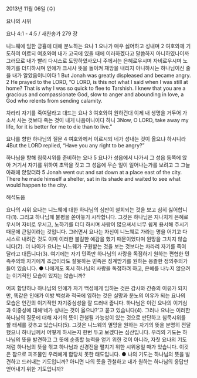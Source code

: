 2013년 11월 06일 (수)

요나의 시위



요나 4:1 - 4:5 / 새찬송가 279 장


니느웨에 임한 긍휼에 대해 분노하는 요나
1 요나가 매우 싫어하고 성내며 2 여호와께 기도하여 이르되 여호와여 내가 고국에 있을 때에 이러하겠다고 말씀하지 아니하였나이까 그러므로 내가 빨리 다시스로 도망하였사오니 주께서는 은혜로우시며 자비로우시며 노하기를 더디하시며 인애가 크시사 뜻을 돌이켜 재앙을 내리지 아니하시는 하나님이신 줄을 내가 알았음이니이다
1 But Jonah was greatly displeased and became angry. 2 He prayed to the LORD, “O LORD, is this not what I said when I was still at home? That is why I was so quick to flee to Tarshish. I knew that you are a gracious and compassionate God, slow to anger and abounding in love, a God who relents from sending calamity.

차라리 자기를 죽여달라고 대드는 요나
3 여호와여 원하건대 이제 내 생명을 거두어 가소서 사는 것보다 죽는 것이 내게 나음이니이다 하니
3Now, O LORD, take away my life, for it is better for me to die than to live.”

요나를 향한 하나님의 질문
4 여호와께서 이르시되 네가 성내는 것이 옳으냐 하시니라
4But the LORD replied, “Have you any right to be angry?”

하나님을 향해 침묵시위를 준비하는 요나
5 요나가 성읍에서 나가서 그 성읍 동쪽에 앉아 거기서 자기를 위하여 초막을 짓고 그 성읍에 무슨 일이 일어나는가를 보려고 그 그늘 아래에 앉았더라
5 Jonah went out and sat down at a place east of the city. There he made himself a shelter, sat in its shade and waited to see what would happen to the city.

해석도움





요나의 시위 
요나는 니느웨에 대한 하나님의 심판이 철회되는 것을 보고 심히 싫어합니다(1). 그리고 하나님께 불평을 쏟아놓기 시작합니다. 그것은 하나님은 지나치게 은혜로우시며 자비로 우시고, 노하기를 더디 하시며 사랑이 많으셔서 너무 쉽게 용서해 주시기 때문에 큰일이라는 것입니다. 그러면서 요나는 자신이 니느웨로 가라는 명을 어기고 다시스로 내려간 것도 이미 이러한 불길한 예감을 했기 때문이었다며 원망을 그치지 않습니다(2). 더 나아가 요나는 니느웨가 구원받는 것을 보는 것보다는 차라리 자기를 죽여 달라고 대듭니다(3). 여기에는 자기 민족만 하나님의 사랑을 독점하기 원하는 편협한 민족주의와 자기에게 조금이라도 잘못하는 민족은 징계받기를 원하는 옹졸한 정의주의가 들어 있습니다.
● 나에게도 혹시 하나님의 사랑을 독점하려 하고, 은혜를 나누지 않으려는 이기적인 모습이 있지는 않습니까?

어찌 합당하냐 
하나님의 인애가 자기 백성에게 임하는 것은 감사와 간증의 이유가 되지만, 똑같은 인애가 이방 백성과 적국에 임하는 것은 실망과 분노의 이유가 되는 요나의 모습은 인간의 이기적인 자기중심성을 잘 드러내 줍니다. 하나님은 이런 요나의 이기심과 이중성에 대해‘네가 성내는 것이 옳으냐?’고 묻고 있습니다(4). 그러나 요나는 이러한 하나님의 질문에 대해 자기의 뜻이 관철될 가능성이 있는 것으로 판단하고 침묵시위를 할 태세를 갖추고 있습니다(5). 그것은 니느웨의 멸망을 원하는 자기의 뜻을 분명히 전달했으니 하나님께서 어떻게 하시는지 한번 두고 보겠다는 심산입니다. 우리의 기도는 하나님의 뜻을 발견하고 그 뜻에 순종할 능력을 얻기 위한 것이 아니라, 자칫 요나의 기도처럼 하나님의 뜻을 꺾고 하나님과 신경전을 펼치기 위한 시위용일 때가 있습니다. 이것은 참으로 피조물인 우리에게 합당치 못한 태도입니다.
● 나의 기도는 하나님의 뜻을 발견하고 드러내는 기도입니까? 아니면 나의 뜻을 관철하고 내가 원하는 하나님의 응답만 얻어내기 위한 기도입니까?